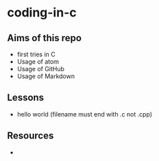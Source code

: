 # coding-in-c

## Aims of this repo
+ first tries in C
+ Usage of atom
+ Usage of GitHub
+ Usage of Markdown

## Lessons
+ hello world (filename must end with .c not .cpp)

## Resources
+
